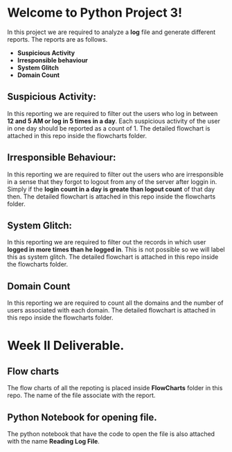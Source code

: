 # Welcome to Python Project 3!

In this project we are required to analyze a **log** file and generate different reports. The reports are as follows.
- **Suspicious Activity**
- **Irresponsible behaviour**
- **System Glitch**
- **Domain Count**

## Suspicious Activity:
In this reporting we are required to filter out the users who log in between **12 and 5 AM or log in 5 times in a day**. Each suspicious activity of the user in one day should be reported as a count of 1. The detailed flowchart is attached in this repo inside the flowcharts folder.

## Irresponsible Behaviour:
In this reporting we are required to filter out the users who are irresponsible in a sense that they forgot to logout from any of the server after loggin in. Simply if the **login count in a day is greate than logout count** of that day then. The detailed flowchart is attached in this repo inside the flowcharts folder.

## System Glitch:
In this reporting we are required to filter out the records in which user **logged in more times than he logged in**. This is not possible so we will label this as system glitch. The detailed flowchart is attached in this repo inside the flowcharts folder.

## Domain Count
In this reporting we are required to count all the domains and the number of users associated with each domain. The detailed flowchart is attached in this repo inside the flowcharts folder.

# Week II Deliverable.
## Flow charts
The flow charts of all the repoting is placed inside **FlowCharts** folder in this repo. The name of the file associate with the report.

## Python Notebook for opening file.
The python notebook that have the code to open the file is also attached with the name **Reading Log File**. 
